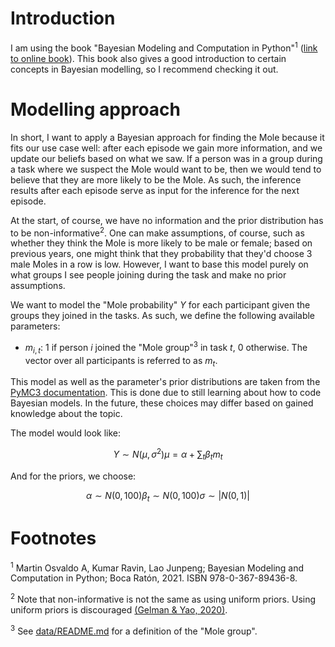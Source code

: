 # Introduction
I am using the book "Bayesian Modeling and Computation in Python"<sup>1</sup>
([link to online book](https://bayesiancomputationbook.com/welcome.html#)). This book also gives a good introduction to
certain concepts in Bayesian modelling, so I recommend checking it out.

# Modelling approach
In short, I want to apply a Bayesian approach for finding the Mole because it fits our use case well: after each episode
we gain more information, and we update our beliefs based on what we saw. If a person was in a group during a task where
we suspect the Mole would want to be, then we would tend to believe that they are more likely to be the Mole. As such,
the inference results after each episode serve as input for the inference for the next episode.

At the start, of course, we have no information and the prior distribution has to be non-informative<sup>2</sup>. One
can make assumptions, of course, such as whether they think the Mole is more likely to be male or female; based on
previous years, one might think that they probability that they'd choose 3 male Moles in a row is low. However, I want
to base this model purely on what groups I see people joining during the task and make no prior assumptions.

We want to model the "Mole probability" $Y$ for each participant given the groups they joined in the tasks. As such, we
define the following available parameters:
- $m_{i,t}$: 1 if person $i$ joined the "Mole group"<sup>3</sup> in task $t$, 0 otherwise. The vector over all
    participants is referred to as $m_t$.

This model as well as the parameter's prior distributions are taken from the [PyMC3 documentation](https://www.pymc.io/projects/docs/en/stable/learn/core_notebooks/pymc_overview.html#a-motivating-example-linear-regression).
This is done due to still learning about how to code Bayesian models. In the future, these choices may differ based on
gained knowledge about the topic.

The model would look like:
```math
Y \sim N(\mu, \sigma^2)

\mu = \alpha + \sum_{t} \beta_t m_t
```

And for the priors, we choose:
```math
\alpha \sim N(0, 100)

\beta_t \sim N(0, 100)

\sigma \sim |N(0,1)|
```

# Footnotes
<sup>1</sup> Martin Osvaldo A, Kumar Ravin, Lao Junpeng; Bayesian Modeling and Computation in Python; Boca Ratón, 2021.
ISBN 978-0-367-89436-8.

<sup>2</sup> Note that non-informative is not the same as using uniform priors. Using uniform priors is discouraged
[(Gelman \& Yao, 2020)](http://www.stat.columbia.edu/~gelman/research/unpublished/bayes_holes_2.pdf).

<sup>3</sup> See [data/README.md](../../data/README.md) for a definition of the "Mole group".
